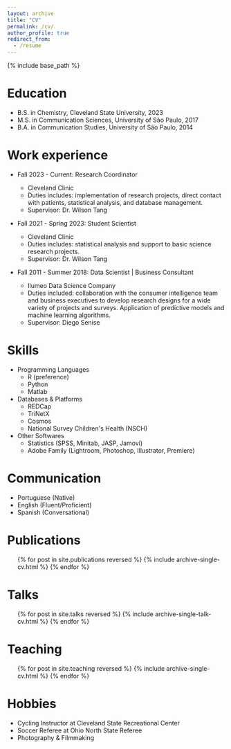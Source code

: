 ```yaml
---
layout: archive
title: "CV"
permalink: /cv/
author_profile: true
redirect_from:
  - /resume
---
```


{% include base_path %}

Education
======
* B.S. in Chemistry, Cleveland State University, 2023
* M.S. in Communication Sciences, University of São Paulo, 2017
* B.A. in Communication Studies, University of São Paulo, 2014

Work experience
======
* Fall 2023 - Current: Research Coordinator
  * Cleveland Clinic
  * Duties includes: implementation of research projects, direct contact with patients, statistical analysis, and database management.
  * Supervisor: Dr. Wilson Tang

* Fall 2021 - Spring 2023: Student Scientist
  * Cleveland Clinic
  * Duties includes: statistical analysis and support to basic science research projects.
  * Supervisor: Dr. Wilson Tang

* Fall 2011 - Summer 2018: Data Scientist | Business Consultant
  * Ilumeo Data Science Company
  * Duties included: collaboration with the consumer intelligence team and business executives to develop research designs for a wide variety of projects and surveys. Application of predictive models and machine learning algorithms.
  * Supervisor: Diego Senise
  
Skills
======
* Programming Languages
  * R (preference)
  * Python
  * Matlab
* Databases & Platforms
  * REDCap
  * TriNetX
  * Cosmos
  * National Survey Children's Health (NSCH)
* Other Softwares
  * Statistics (SPSS, Minitab, JASP, Jamovi)
  * Adobe Family (Lightroom, Photoshop, Illustrator, Premiere)

Communication
======
* Portuguese (Native)
* English (Fluent/Proficient)
* Spanish (Conversational)

Publications
======
  <ul>{% for post in site.publications reversed %}
    {% include archive-single-cv.html %}
  {% endfor %}</ul>
  
Talks
======
  <ul>{% for post in site.talks reversed %}
    {% include archive-single-talk-cv.html  %}
  {% endfor %}</ul>
  
Teaching
======
  <ul>{% for post in site.teaching reversed %}
    {% include archive-single-cv.html %}
  {% endfor %}</ul>
  
Hobbies
======
* Cycling Instructor at Cleveland State Recreational Center
* Soccer Referee at Ohio North State Referee
* Photography & Filmmaking
